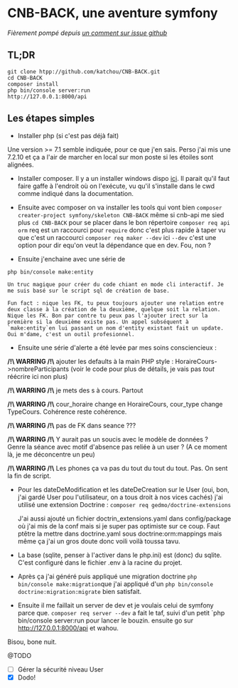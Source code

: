 # CNB-BACK, une aventure symfony

_Fièrement pompé depuis [un comment sur issue github](https://github.com/symfony/maker-bundle/issues/158#issuecomment-386868227)_

## TL;DR
```
git clone htpp://github.com/katchou/CNB-BACK.git
cd CNB-BACK
composer install
php bin/console server:run
http://127.0.0.1:8000/api
```

## Les étapes simples

* Installer php (si c'est pas déjà fait)

Une version >= 7.1 semble indiquée, pour ce que j'en sais. Perso j'ai mis une 7.2.10 et ça a l'air de marcher en local sur mon poste si les étoiles sont alignées.

* Installer composer. Il y a un installer windows dispo [ici](https://getcomposer.org/Composer-Setup.exe). Il parait qu'il faut faire gaffe à l'endroit où on l'exécute, vu qu'il s'installe dans le cwd comme indiqué dans la documentation.

* Ensuite avec composer on va installer les tools qui vont bien
`composer creater-project symfony/skeleton CNB-BACK` même si cnb-api me sied plus
`cd CNB-BACK` pour se placer dans le bon répertoire
`composer req api orm` req est un raccourci pour `require` donc c'est plus rapide à taper vu que c'est un raccourci
`composer req maker --dev` ici `--dev` c'est une option pour dir equ'on veut la dépendance que en dev. Fou, non ?

* Ensuite j'enchaine avec une série de 
```
php bin/console make:entity
```
    Un truc magique pour créer du code chiant en mode cli interactif. Je me suis basé sur le script sql de création de base.

    Fun fact : nique les FK, tu peux toujours ajouter une relation entre deux classe à la création de la deuxième, quelque soit la relation. Nique les FK. Bon par contre tu peux pas l'ajouter irect sur la première si la deuxième existe pas. Un appel subséquent à `make:entity`en lui passant un nom d'entity existant fait un update. Oui m'dame, c'est un outil profesionnel.

* Ensuite une série d'alerte a été levée par mes soins consciencieux :

**/!\ WARRING /!\\** ajouter les defaults à la main PHP style : HoraireCours->nombreParticipants (voir le code pour plus de détails, je vais pas *tout* réécrire ici non plus)

**/!\ WARRING /!\\** je mets des s à cours. Partout

**/!\ WARRING /!\\** cour_horaire change en HoraireCours, cour_type change TypeCours. Cohérence reste cohérence. 

**/!\ WARRING /!\\** pas de FK dans seance ???

**/!\ WARRING /!\\** Y aurait pas un soucis avec le modèle de données ?  
Genre la séance avec motif d'absence pas reliée à un user ? (A ce moment là, je me déconcentre un peu)

**/!\ WARRING /!\\** Les phones ça va pas du tout du tout du tout. Pas. On sent la fin de script.

* Pour les dateDeModification et les dateDeCreation sur le User (oui, bon, j'ai gardé User pou l'utilisateur, on a tous droit à nos vices cachés) j'ai utilisé une extension Doctrine : `composer req gedmo/doctrine-extensions`

    J'ai aussi ajouté un fichier doctrin_extensions.yaml dans config/package où j'ai mis de la conf mais si je super pas optimiste sur ce coup. Faut ptêtre la mettre dans doctrine.yaml sous doctrine:orm:mappings mais même ça j'ai un gros doute donc voili voilà toussa tavu.

* La base (sqlite, penser à l'activer dans le php.ini) est (donc) du sqlite. C'est configuré dans le fichier .env à la racine du projet.

* Après ça j'ai généré puis appliqué une migration doctrine `php bin/console make:migration`que j'ai appliqué d'un `php bin/console doctrine:migration:migrate` bien satisfait.

* Ensuite il me faillait un server de dev et je voulais celui de symfony parce que. `composer req server --dev` a fait le taf, suivi d'un petit `php bin/console server:run pour lancer le bouzin. ensuite go sur http://127.0.0.1:8000/api et wahou.

Bisou, bone nuit.

@TODO
- [ ] Gérer la sécurité niveau User
- [x] Dodo!
